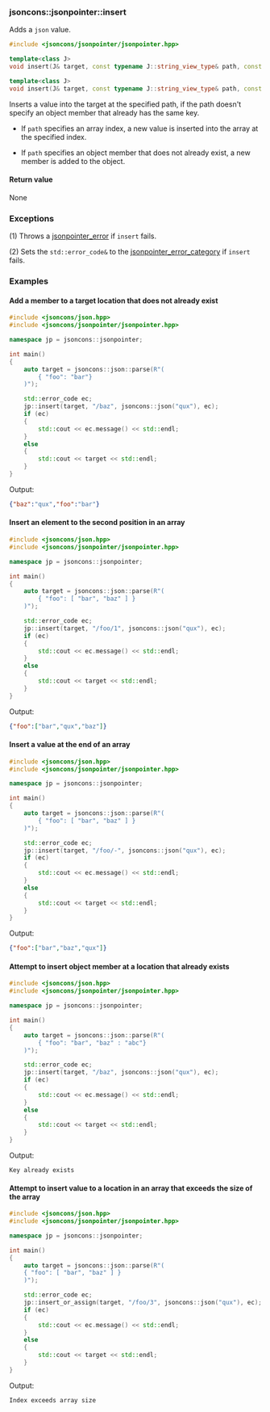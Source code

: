 ### jsoncons::jsonpointer::insert

Adds a `json` value.

```c++
#include <jsoncons/jsonpointer/jsonpointer.hpp>

template<class J>
void insert(J& target, const typename J::string_view_type& path, const J& value); // (1) 

template<class J>
void insert(J& target, const typename J::string_view_type& path, const J& value, std::error_code& ec); // (2) 
```

Inserts a value into the target at the specified path, if the path doesn't specify an object member that already has the same key.

- If `path` specifies an array index, a new value is inserted into the array at the specified index.

- If `path` specifies an object member that does not already exist, a new member is added to the object.

#### Return value

None

### Exceptions

(1) Throws a [jsonpointer_error](jsonpointer_error.md) if `insert` fails.
 
(2) Sets the `std::error_code&` to the [jsonpointer_error_category](jsonpointer_errc.md) if `insert` fails. 

### Examples

#### Add a member to a target location that does not already exist

```c++
#include <jsoncons/json.hpp>
#include <jsoncons/jsonpointer/jsonpointer.hpp>

namespace jp = jsoncons::jsonpointer;

int main()
{
    auto target = jsoncons::json::parse(R"(
        { "foo": "bar"}
    )");

    std::error_code ec;
    jp::insert(target, "/baz", jsoncons::json("qux"), ec);
    if (ec)
    {
        std::cout << ec.message() << std::endl;
    }
    else
    {
        std::cout << target << std::endl;
    }
}
```
Output:
```json
{"baz":"qux","foo":"bar"}
```

#### Insert an element to the second position in an array

```c++
#include <jsoncons/json.hpp>
#include <jsoncons/jsonpointer/jsonpointer.hpp>

namespace jp = jsoncons::jsonpointer;

int main()
{
    auto target = jsoncons::json::parse(R"(
        { "foo": [ "bar", "baz" ] }
    )");

    std::error_code ec;
    jp::insert(target, "/foo/1", jsoncons::json("qux"), ec);
    if (ec)
    {
        std::cout << ec.message() << std::endl;
    }
    else
    {
        std::cout << target << std::endl;
    }
}
```
Output:
```json
{"foo":["bar","qux","baz"]}
```

#### Insert a value at the end of an array

```c++
#include <jsoncons/json.hpp>
#include <jsoncons/jsonpointer/jsonpointer.hpp>

namespace jp = jsoncons::jsonpointer;

int main()
{
    auto target = jsoncons::json::parse(R"(
        { "foo": [ "bar", "baz" ] }
    )");

    std::error_code ec;
    jp::insert(target, "/foo/-", jsoncons::json("qux"), ec);
    if (ec)
    {
        std::cout << ec.message() << std::endl;
    }
    else
    {
        std::cout << target << std::endl;
    }
}
```
Output:
```json
{"foo":["bar","baz","qux"]}
```

#### Attempt to insert object member at a location that already exists

```c++
#include <jsoncons/json.hpp>
#include <jsoncons/jsonpointer/jsonpointer.hpp>

namespace jp = jsoncons::jsonpointer;

int main()
{
    auto target = jsoncons::json::parse(R"(
        { "foo": "bar", "baz" : "abc"}
    )");

    std::error_code ec;
    jp::insert(target, "/baz", jsoncons::json("qux"), ec);
    if (ec)
    {
        std::cout << ec.message() << std::endl;
    }
    else
    {
        std::cout << target << std::endl;
    }
}
```
Output:
```
Key already exists
```

#### Attempt to insert value to a location in an array that exceeds the size of the array

```c++
#include <jsoncons/json.hpp>
#include <jsoncons/jsonpointer/jsonpointer.hpp>

namespace jp = jsoncons::jsonpointer;

int main()
{
    auto target = jsoncons::json::parse(R"(
    { "foo": [ "bar", "baz" ] }
    )");

    std::error_code ec;
    jp::insert_or_assign(target, "/foo/3", jsoncons::json("qux"), ec);
    if (ec)
    {
        std::cout << ec.message() << std::endl;
    }
    else
    {
        std::cout << target << std::endl;
    }
}
```
Output:
```
Index exceeds array size
```

